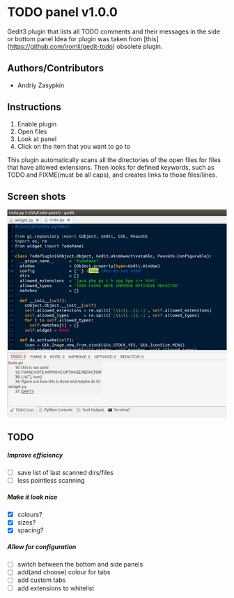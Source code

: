 # TODO panel v1.0.0
Gedit3 plugin that lists all TODO comments and their messages in the side or
bottom panel
Idea for plugin was taken from [this] (https://github.com/iromli/gedit-todo)
obsolete plugin.

## Authors/Contributors
- Andriy Zasypkin

## Instructions
1. Enable plugin
2. Open files
3. Look at panel
4. Click on the item that you want to go to

This plugin automatically scans all the directories of the open files
for files that have allowed extensions. Then looks for defined keywords,
such as TODO and FIXME(must be all caps), and creates links to those
files/lines.

## Screen shots
![Image of panal](/screenshots/1.png?raw=true "1")

## TODO

##### Improve efficiency
- [ ] save list of last scanned dirs/files
- [ ] less pointless scanning

##### Make it look nice
- [x] colours?
- [x] sizes?
- [x] spacing?

##### Allow for configuration
- [ ] switch between the bottom and side panels
- [ ] add(and choose) colour for tabs
- [ ] add custom tabs
- [ ] add extensions to whitelist

